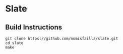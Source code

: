 # Slate

## Build Instructions
```console
git clone https://github.com/nomisfailla/slate.git
cd slate
make
```